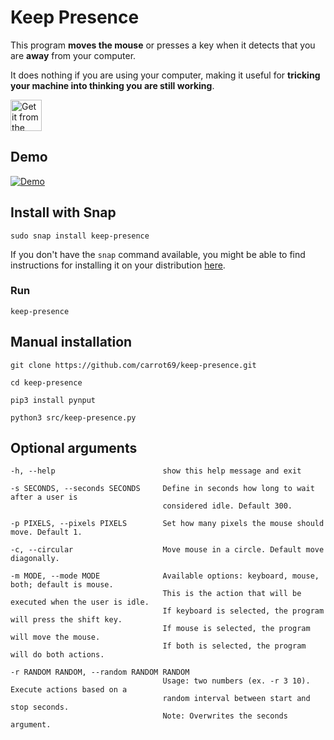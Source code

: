 # Keep Presence

This program **moves the mouse** or presses a key when it detects that you are **away** from your computer.

It does nothing if you are using your computer, making it useful for **tricking your machine into thinking you are still working**.

<a href="https://snapcraft.io/keep-presence" target="_blank">
  <img alt="Get it from the Snap Store"
       src="https://snapcraft.io/static/images/badges/en/snap-store-black.svg"
       align="center"
       height="50">
</a>

## Demo

[![Demo](demo/demo.gif)](https://github.com/carrot69/keep-presence)

## Install with Snap

```
sudo snap install keep-presence
```

If you don't have the `snap` command available, you might be able to find instructions for installing it on your distribution [here](https://docs.snapcraft.io/core/install).

### Run

```
keep-presence
```

## Manual installation

```
git clone https://github.com/carrot69/keep-presence.git

cd keep-presence

pip3 install pynput

python3 src/keep-presence.py
```

## Optional arguments

```
-h, --help                        show this help message and exit
            
-s SECONDS, --seconds SECONDS     Define in seconds how long to wait after a user is
                                  considered idle. Default 300.

-p PIXELS, --pixels PIXELS        Set how many pixels the mouse should move. Default 1.

-c, --circular                    Move mouse in a circle. Default move diagonally.

-m MODE, --mode MODE              Available options: keyboard, mouse, both; default is mouse. 
                                  This is the action that will be executed when the user is idle. 
                                  If keyboard is selected, the program will press the shift key. 
                                  If mouse is selected, the program will move the mouse. 
                                  If both is selected, the program will do both actions.

-r RANDOM RANDOM, --random RANDOM RANDOM
                                  Usage: two numbers (ex. -r 3 10). Execute actions based on a 
                                  random interval between start and stop seconds. 
                                  Note: Overwrites the seconds argument.

```

